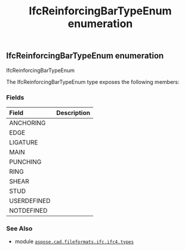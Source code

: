 ﻿---
title: IfcReinforcingBarTypeEnum enumeration
second_title: Aspose.CAD for Python via .NET API References
description: 
type: docs
weight: 3400
url: /python-net/aspose.cad.fileformats.ifc.ifc4.types/ifcreinforcingbartypeenum/
is_root: false
---

## IfcReinforcingBarTypeEnum enumeration

IfcReinforcingBarTypeEnum



The IfcReinforcingBarTypeEnum type exposes the following members:

### Fields
| Field | Description |
| :- | :- |
| ANCHORING |  |
| EDGE |  |
| LIGATURE |  |
| MAIN |  |
| PUNCHING |  |
| RING |  |
| SHEAR |  |
| STUD |  |
| USERDEFINED |  |
| NOTDEFINED |  |



### See Also
* module [`aspose.cad.fileformats.ifc.ifc4.types`](..)
